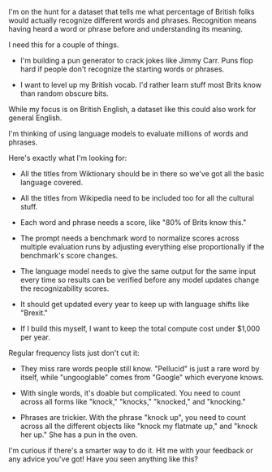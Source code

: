 I'm on the hunt for a dataset that tells me what percentage of British folks would actually recognize different words and phrases. Recognition means having heard a word or phrase before and understanding its meaning.

I need this for a couple of things.

- I'm building a pun generator to crack jokes like Jimmy Carr. Puns flop hard if people don't recognize the starting words or phrases.

- I want to level up my British vocab. I'd rather learn stuff most Brits know than random obscure bits.

While my focus is on British English, a dataset like this could also work for general English.

I'm thinking of using language models to evaluate millions of words and phrases.

Here's exactly what I'm looking for:

- All the titles from Wiktionary should be in there so we've got all the basic language covered.

- All the titles from Wikipedia need to be included too for all the cultural stuff.

- Each word and phrase needs a score, like "80% of Brits know this."

- The prompt needs a benchmark word to normalize scores across multiple evaluation runs by adjusting everything else proportionally if the benchmark's score changes.

- The language model needs to give the same output for the same input every time so results can be verified before any model updates change the recognizability scores.

- It should get updated every year to keep up with language shifts like "Brexit."

- If I build this myself, I want to keep the total compute cost under $1,000 per year.

Regular frequency lists just don't cut it:

- They miss rare words people still know. "Pellucid" is just a rare word by itself, while "ungooglable" comes from "Google" which everyone knows.

- With single words, it's doable but complicated. You need to count across all forms like "knock," "knocks," "knocked," and "knocking."

- Phrases are trickier. With the phrase "knock up", you need to count across all the different objects like "knock my flatmate up," and "knock her up." She has a pun in the oven.

I'm curious if there's a smarter way to do it. Hit me with your feedback or any advice you've got! Have you seen anything like this?
